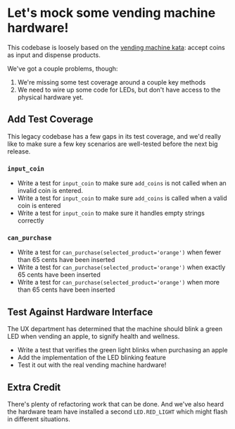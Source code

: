 # Let's mock some vending machine hardware!

This codebase is loosely based on the [vending machine kata](https://github.com/guyroyse/vending-machine-kata): accept coins as input and dispense products.

We've got a couple problems, though:

1. We're missing some test coverage around a couple key methods
2. We need to wire up some code for LEDs, but don't have access to the physical hardware yet.

## Add Test Coverage

This legacy codebase has a few gaps in its test coverage, and we'd really like to make sure a few key scenarios are well-tested before the next big release.

### `input_coin`

- Write a test for `input_coin` to make sure `add_coins` is not called when an invalid coin is entered.
- Write a test for `input_coin` to make sure `add_coins` is called when a valid coin is entered
- Write a test for `input_coin` to make sure it handles empty strings correctly


### `can_purchase`

- Write a test for `can_purchase(selected_product='orange')` when fewer than 65 cents have been inserted
- Write a test for `can_purchase(selected_product='orange')` when exactly 65 cents have been inserted
- Write a test for `can_purchase(selected_product='orange')` when more than 65 cents have been inserted

## Test Against Hardware Interface

The UX department has determined that the machine should blink a green LED when vending an apple, to signify health and wellness.

- Write a test that verifies the green light blinks when purchasing an apple
- Add the implementation of the LED blinking feature
- Test it out with the real vending machine hardware!

## Extra Credit

There's plenty of refactoring work that can be done. And we've also heard the hardware team have installed a second `LED.RED_LIGHT` which might flash in different situations.
